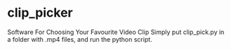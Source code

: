 # clip_picker
Software For Choosing Your Favourite Video Clip
Simply put clip_pick.py in a folder with .mp4 files, and run the python script.

